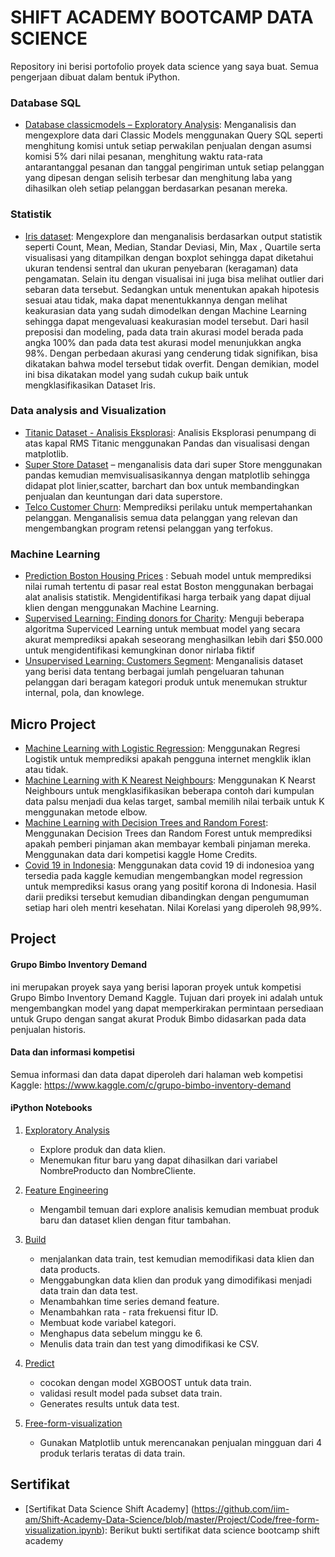 #  SHIFT ACADEMY BOOTCAMP DATA SCIENCE

Repository ini berisi portofolio proyek data science yang saya buat. Semua pengerjaan dibuat dalam bentuk iPython. 

### Database SQL
- [Database classicmodels – Exploratory Analysis](https://github.com/iim-am/Shift-Academy-Data-Science/blob/master/SQL/Tugas%20Classic%20Models.txt): Menganalisis dan mengexplore data dari Classic Models menggunakan Query SQL seperti menghitung komisi untuk setiap perwakilan penjualan dengan asumsi komisi 5% dari nilai pesanan, menghitung waktu rata-rata antarantanggal pesanan dan tanggal pengiriman untuk setiap pelanggan yang dipesan dengan selisih terbesar dan menghitung laba yang dihasilkan oleh setiap pelanggan berdasarkan pesanan mereka.

### 	Statistik
- [Iris dataset](https://github.com/iim-am/Shift-Academy-Data-Science/blob/master/Statistik/statistik_Data_Iris-checkpoint.ipynb): Mengexplore dan menganalisis berdasarkan output statistik seperti Count, Mean, Median, Standar Deviasi, Min, Max , Quartile serta visualisasi yang ditampilkan dengan boxplot sehingga dapat diketahui  ukuran tendensi sentral dan ukuran penyebaran (keragaman) data pengamatan. Selain itu dengan visualisai ini juga bisa melihat outlier dari sebaran data tersebut. Sedangkan untuk menentukan apakah hipotesis sesuai atau tidak, maka dapat menentukkannya dengan melihat keakurasian data yang sudah dimodelkan dengan Machine Learning sehingga dapat mengevaluasi keakurasian model tersebut. Dari hasil preposisi dan modeling, pada data train akurasi model berada pada angka 100% dan pada data test akurasi model menunjukkan angka 98%. Dengan perbedaan akurasi yang cenderung tidak signifikan, bisa dikatakan bahwa model tersebut tidak overfit. Dengan demikian, model ini bisa dikatakan model yang sudah cukup baik untuk mengklasifikasikan Dataset Iris.

### Data analysis and Visualization
- [Titanic Dataset - Analisis Eksplorasi](https://github.com/iim-am/Shift-Academy-Data-Science/blob/master/Data%20Analysis%20%26%20Visualisasi/Titanic/Titanic%20Dataset%20-%20Exploratory%20Analysis.ipynb): Analisis Eksplorasi penumpang di atas kapal RMS Titanic menggunakan Pandas dan visualisasi dengan matplotlib.<br>
- [Super Store Dataset](https://github.com/iim-am/Shift-Academy-Data-Science/blob/master/Data%20Analysis%20%26%20Visualisasi/Superstore/code%20superstore.ipynb) – menganalisis data dari super Store menggunakan pandas kemudian memvisualisasikannya dengan matplotlib sehingga didapat plot linier,scatter, barchart dan box untuk membandingkan penjualan dan keuntungan dari data superstore. <br>
- [Telco Customer Churn](https://github.com/iim-am/Shift-Academy-Data-Science/blob/master/Data%20Analysis%20%26%20Visualisasi/Telco_Customer/code%20telco%20customer.ipynb): Memprediksi perilaku untuk mempertahankan pelanggan. Menganalisis semua data pelanggan yang relevan dan mengembangkan program retensi pelanggan yang terfokus.<br>

### Machine Learning	
-  [Prediction Boston Housing Prices](https://github.com/iim-am/Portofolio/blob/master/Machine%20Learning/Boston-housing/boston_housing.ipynb) : Sebuah model untuk memprediksi nilai rumah tertentu di pasar real estat Boston menggunakan berbagai alat analisis statistik. Mengidentifikasi harga terbaik yang dapat dijual klien dengan menggunakan Machine Learning.<br>
-  [Supervised Learning: Finding donors for Charity](https://github.com/iim-am/Shift-Academy-Data-Science/blob/master/Machine%20Learning/Supervised%20Learning/finding_donors.ipynb): Menguji beberapa algoritma Superviced Learning untuk membuat model yang secara akurat memprediksi apakah seseorang menghasilkan lebih dari $50.000 untuk mengidentifikasi kemungkinan donor nirlaba fiktif<br>
-  [Unsupervised Learning: Customers Segment](https://github.com/iim-am/Shift-Academy-Data-Science/blob/master/Machine%20Learning/Unsupervised%20Learning/customer_segments.ipynb): Menganalisis dataset yang berisi data tentang berbagai jumlah pengeluaran tahunan pelanggan dari beragam kategori produk untuk menemukan struktur internal, pola, dan knowlege.<br>

## Micro Project
- [Machine Learning with Logistic Regression](https://github.com/iim-am/Shift-Academy-Data-Science/blob/master/Micro%20Project/Machine%20Learning%20with%20Logistic%20Regression/Machine%20Learning%20with%20Logistic%20Regression.ipynb): Menggunakan Regresi Logistik untuk memprediksi apakah pengguna internet mengklik iklan atau tidak. 
- [Machine Learning with K Nearest Neighbours](https://github.com/iim-am/Shift-Academy-Data-Science/blob/master/Micro%20Project/KNN/ML%20with%20K%20Nearest%20Neighbors.ipynb): Menggunakan K Nearst Neighbours untuk mengklasifikasikan beberapa contoh dari kumpulan data palsu menjadi dua kelas target, sambal memilih nilai terbaik untuk K menggunakan metode elbow. 
- [Machine Learning with Decision Trees and Random Forest](https://github.com/iim-am/Shift-Academy-Data-Science/blob/master/Micro%20Project/Decision%20Tree/Machine%20Learning%20with%20Decision%20Trees%20and%20Random%20Forests.ipynb): Menggunakan Decision Trees dan Random Forest untuk memprediksi apakah pemberi pinjaman akan membayar kembali pinjaman mereka. Menggunakan data dari kompetisi kaggle Home Credits.
- [Covid 19 in Indonesia](https://github.com/iim-am/Shift-Academy-Data-Science/blob/master/Micro%20Project/Covid%2019/korona_indonesia.ipynb): Menggunakan data covid 19 di indonesioa yang tersedia pada kaggle kemudian mengembangkan model regression untuk memprediksi kasus orang yang positif korona di Indonesia. Hasil darii prediksi tersebut kemudian dibandingkan dengan pengumuman setiap hari oleh mentri kesehatan. Nilai Korelasi yang diperoleh 98,99%.  
	
## Project  
#### Grupo Bimbo Inventory Demand
ini merupakan proyek saya yang berisi laporan proyek untuk kompetisi Grupo Bimbo Inventory Demand Kaggle.
Tujuan dari proyek ini adalah untuk mengembangkan model yang dapat memperkirakan permintaan persediaan untuk Grupo dengan sangat akurat
Produk Bimbo didasarkan pada data penjualan historis.
#### Data dan informasi  kompetisi
Semua informasi dan data dapat diperoleh dari halaman web kompetisi Kaggle:
https://www.kaggle.com/c/grupo-bimbo-inventory-demand

#### iPython Notebooks
1.  [Exploratory Analysis](https://github.com/iim-am/Shift-Academy-Data-Science/blob/master/Project/Code/exploratory%20analysis.ipynb) 
     - Explore produk dan data klien.
     - Menemukan fitur baru yang dapat dihasilkan dari variabel NombreProducto dan NombreCliente.
   
2.  [Feature Engineering](https://github.com/iim-am/Shift-Academy-Data-Science/blob/master/Project/Code/feature%20engineering.ipynb)
     - Mengambil temuan dari explore analisis kemudian membuat produk baru dan dataset klien dengan fitur tambahan.

3.  [Build](https://github.com/iim-am/Shift-Academy-Data-Science/blob/master/Project/Code/build.ipynb)
     - menjalankan data train, test kemudian memodifikasi data klien dan data products.
     - Menggabungkan data klien dan produk yang dimodifikasi menjadi data train dan data test.
     - Menambahkan time series demand feature.
     - Menambahkan rata - rata frekuensi fitur ID.
     - Membuat kode variabel kategori.
     - Menghapus data sebelum minggu ke 6.
     - Menulis data train dan test yang dimodifikasi ke CSV.

4.  [Predict](https://github.com/iim-am/Shift-Academy-Data-Science/blob/master/Project/Code/predict.ipynb) 
     - cocokan dengan model XGBOOST untuk data train.
     - validasi result model pada subset data train.
     - Generates results untuk data test.

5. [Free-form-visualization](https://github.com/iim-am/Shift-Academy-Data-Science/blob/master/Project/Code/free-form-visualization.ipynb)
     - Gunakan Matplotlib untuk merencanakan penjualan mingguan dari 4 produk terlaris teratas di data train.

## Sertifikat 
- [Sertifikat Data Science Shift Academy] (https://github.com/iim-am/Shift-Academy-Data-Science/blob/master/Project/Code/free-form-visualization.ipynb): Berikut bukti sertifikat data science bootcamp shift academy
